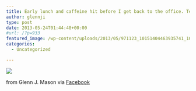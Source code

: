 ```yaml
---
title: Early lunch and caffeine hit before I get back to the office. Tee-jif!
author: glennji
type: post
date: 2013-05-24T01:44:48+00:00
#url: /?p=933
featured_image: /wp-content/uploads/2013/05/971123_10151404463935741_1032386533_n.jpg
categories:
  - Uncategorized

---
```

<div>
  <img src='/wp-content/uploads/2013/05/971123_10151404463935741_1032386533_n.jpg' style='max-width:600px;' /></p> 
  
  <div>
    from Glenn J. Mason via <a href="http://www.facebook.com/photo.php?fbid=10151404463935741&#038;set=a.10150907445480741.408542.551785740&#038;type=1">Facebook</a>
  </div>
</div>

